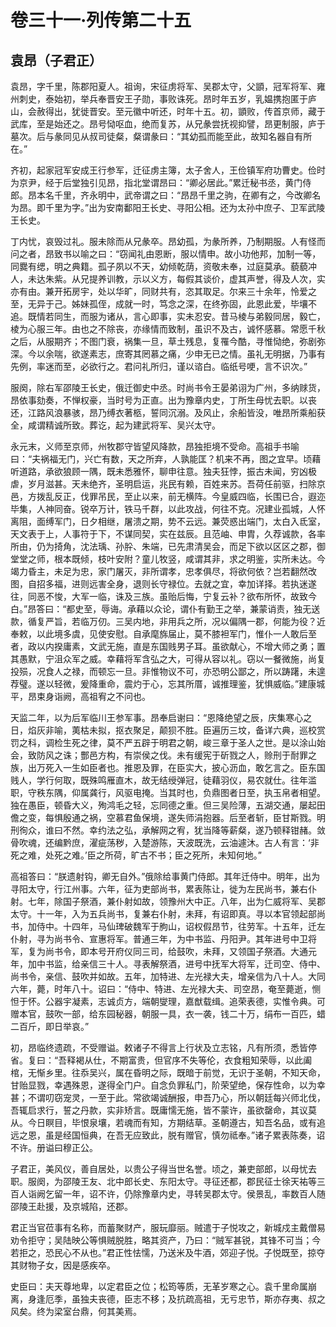 # 卷三十一·列传第二十五

## 袁昂（子君正）

袁昂，字千里，陈郡阳夏人。祖询，宋征虏将军、吴郡太守，父顗，冠军将军、雍州刺史，泰始初，举兵奉晋安王子勋，事败诛死。昂时年五岁，乳媪携抱匿于庐山，会赦得出，犹徙晋安。至元徽中听还，时年十五。初，顗败，传首京师，藏于武库，至是始还之。昂号恸呕血，绝而复苏，从兄彖尝抚视抑譬，昂更制服，庐于墓次。后与彖同见从叔司徒粲，粲谓彖曰：“其幼孤而能至此，故知名器自有所在。”

齐初，起家冠军安成王行参军，迁征虏主簿，太子舍人，王俭镇军府功曹史。俭时为京尹，经于后堂独引见昂，指北堂谓昂曰：“卿必居此。”累迁秘书丞，黄门侍郎。昂本名千里，齐永明中，武帝谓之曰：“昂昂千里之驹，在卿有之，今改卿名为昂。即千里为字。”出为安南鄱阳王长史、寻阳公相。还为太孙中庶子、卫军武陵王长史。

丁内忧，哀毁过礼。服未除而从兄彖卒。昂幼孤，为彖所养，乃制期服。人有怪而问之者，昂致书以喻之曰：“窃闻礼由恩断，服以情申。故小功他邦，加制一等，同爨有缌，明之典籍。孤子夙以不天，幼倾乾荫，资敬未奉，过庭莫承。藐藐冲人，未达朱紫。从兄提养训教，示以义方，每假其谈价，虚其声誉，得及人次，实亦有由。兼开拓房宇，处以华旷，同财共有，恣其取足。尔来三十余年，怜爱之至，无异于己。姊妹孤侄，成就一时，笃念之深，在终弥固，此恩此爱，毕壤不追。既情若同生，而服为诸从，言心即事，实未忍安。昔马棱与弟毅同居，毅亡，棱为心服三年。由也之不除丧，亦缘情而致制，虽识不及古，诚怀感慕。常愿千秋之后，从服期齐；不图门衰，祸集一旦，草土残息，复罹今酷，寻惟恸绝，弥剧弥深。今以余喘，欲遂素志，庶寄其罔慕之痛，少申无已之情。虽礼无明据，乃事有先例，率迷而至，必欲行之。君问礼所归，谨以谘白。临纸号哽，言不识次。”

服阕，除右军邵陵王长史，俄迁御史中丞。时尚书令王晏弟诩为广州，多纳赇货，昂依事劾奏，不惮权豪，当时号为正直。出为豫章内史，丁所生母忧去职。以丧还，江路风浪暴骇，昂乃缚衣著柩，誓同沉溺。及风止，余船皆没，唯昂所乘船获全，咸谓精诚所致。葬讫，起为建武将军、吴兴太守。

永元末，义师至京师，州牧郡守皆望风降款，昂独拒境不受命。高祖手书喻曰：“夫祸福无门，兴亡有数，天之所弃，人孰能匡？机来不再，图之宜早。顷藉听道路，承欲狼顾一隅，既未悉雅怀，聊申往意。独夫狂悖，振古未闻，穷凶极虐，岁月滋甚。天未绝齐，圣明启运，兆民有赖，百姓来苏。吾荷任前驱，扫除京邑，方拨乱反正，伐罪吊民，至止以来，前无横阵。今皇威四临，长围已合，遐迩毕集，人神同奋。锐卒万计，铁马千群，以此攻战，何往不克。况建业孤城，人怀离阻，面缚军门，日夕相继，屠溃之期，势不云远。兼荧惑出端门，太白入氐室，天文表于上，人事符于下，不谋同契，实在兹辰。且范岫、申胄，久荐诚款，各率所由，仍为掎角，沈法瑀、孙肸、朱端，已先肃清吴会，而足下欲以区区之郡，御堂堂之师，根本既倾，枝叶安附？童儿牧竖，咸谓其非，求之明鉴，实所未达。今竭力昏主，未足为忠，家门屠灭，非所谓孝，忠孝俱尽，将欲何依？岂若翻然改图，自招多福，进则远害全身，退则长守禄位。去就之宜，幸加详择。若执迷遂往，同恶不悛，大军一临，诛及三族。虽贻后悔，宁复云补？欲布所怀，故致今白。”昂答曰：“都史至，辱诲。承藉以众论，谓仆有勤王之举，兼蒙诮责，独无送款，循复严旨，若临万仞。三吴内地，非用兵之所，况以偏隅一郡，何能为役？近奉敕，以此境多虞，见使安慰。自承麾旆届止，莫不膝袒军门，惟仆一人敢后至者，政以内揆庸素，文武无施，直是东国贱男子耳。虽欲献心，不增大师之勇；置其愚默，宁沮众军之威。幸藉将军含弘之大，可得从容以礼。窃以一餐微施，尚复投殒，况食人之禄，而顿忘一旦。非惟物议不可，亦恐明公鄙之，所以踌躇，未遑荐璧。遂以轻微，爰降重命，震灼于心，忘其所厝，诚推理鉴，犹惧威临。”建康城平，昂束身诣阙，高祖宥之不问也。

天监二年，以为后军临川王参军事。昂奉启谢曰：“恩降绝望之辰，庆集寒心之日，焰灰非喻，荑枯未拟，抠衣聚足，颠狈不胜。臣遍历三坟，备详六典，巡校赏罚之科，调检生死之律，莫不严五辟于明君之朝，峻三章于圣人之世。是以涂山始会，致防风之诛；酆邑方构，有崇侯之伐。未有缓宪于斫戮之人，赊刑于耐罪之族，出万死入一生如臣者也。推恩及罪，在臣实大，披心沥血，敢乞言之。臣东国贱人，学行何取，既殊鸣雁直木，故无结绶弹冠，徒藉羽仪，易农就仕。往年滥职，守秩东隅，仰属龚行，风驱电掩。当其时也，负鼎图者日至，执玉帛者相望。独在愚臣，顿昏大义，殉鸿毛之轻，忘同德之重。但三吴险薄，五湖交通，屡起田儋之变，每惧殷通之祸，空慕君鱼保境，遂失师涓抱器。后至者斩，臣甘斯戮。明刑徇众，谁曰不然。幸约法之弘，承解网之宥，犹当降等薪粲，遂乃顿释钳赭。敛骨吹魂，还编黔庶，濯疵荡秽，入楚游陈，天波既洗，云油遽沐。古人有言：‘非死之难，处死之难。’臣之所荷，旷古不书；臣之死所，未知何地。”

高祖答曰：“朕遗射钩，卿无自外。”俄除给事黄门侍郎。其年迁侍中。明年，出为寻阳太守，行江州事。六年，征为吏部尚书，累表陈让，徙为左民尚书，兼右仆射。七年，除国子祭酒，兼仆射如故，领豫州大中正。八年，出为仁威将军、吴郡太守。十一年，入为五兵尚书，复兼右仆射，未拜，有诏即真。寻以本官领起部尚书，加侍中。十四年，马仙琕破魏军于朐山，诏权假昂节，往劳军。十五年，迁左仆射，寻为尚书令、宣惠将军。普通三年，为中书监、丹阳尹。其年进号中卫将军，复为尚书令，即本号开府仪同三司，给鼓吹，未拜，又领国子祭酒。大通元年，加中书监，给亲信三十人。寻表解祭酒，进号中抚军大将军，迁司空、侍中、尚书令，亲信、鼓吹并如故。五年，加特进、左光禄大夫，增亲信为八十人。大同六年，薨，时年八十。诏曰：“侍中、特进、左光禄大夫、司空昂，奄至薨逝，恻怛于怀。公器宇凝素，志诚贞方，端朝燮理，嘉猷载缉。追荣表德，实惟令典。可赠本官，鼓吹一部，给东园秘器，朝服一具，衣一袭，钱二十万，绢布一百匹，蜡二百斤，即日举哀。”

初，昂临终遗疏，不受赠谥。敕诸子不得言上行状及立志铭，凡有所须，悉皆停省。复曰：“吾释褐从仕，不期富贵，但官序不失等伦，衣食粗知荣辱，以此阖棺，无惭乡里。往忝吴兴，属在昏明之际，既暗于前觉，无识于圣朝，不知天命，甘贻显戮，幸遇殊恩，遂得全门户。自念负罪私门，阶荣望绝，保存性命，以为幸甚；不谓叨窃宠灵，一至于此。常欲竭诚酬报，申吾乃心，所以朝廷每兴师北伐，吾辄启求行，誓之丹款，实非矫言。既庸懦无施，皆不蒙许，虽欲罄命，其议莫从。今日瞑目，毕恨泉壤，若魂而有知，方期结草。圣朝遵古，知吾名品，或有追远之恩，虽是经国恒典，在吾无应致此，脱有赠官，慎勿祗奉。”诸子累表陈奏，诏不许。册谥曰穆正公。

子君正，美风仪，善自居处，以贵公子得当世名誉。顷之，兼吏部郎，以母忧去职。服阕，为邵陵王友、北中郎长史、东阳太守。寻征还都，郡民征士徐天祐等三百人诣阙乞留一年，诏不许，仍除豫章内史，寻转吴郡太守。侯景乱，率数百人随邵陵王赴援，及京城陷，还郡。

君正当官莅事有名称，而蓄聚财产，服玩靡丽。贼遣于子悦攻之，新城戍主戴僧易劝令拒守；吴陆映公等惧贼脱胜，略其资产，乃曰：“贼军甚锐，其锋不可当；今若拒之，恐民心不从也。”君正性怯懦，乃送米及牛酒，郊迎子悦。子悦既至，掠夺其财物子女，因是感疾卒。

史臣曰：夫天尊地卑，以定君臣之位；松筠等质，无革岁寒之心。袁千里命属崩离，身逢厄季，虽独夫丧德，臣志不移；及抗疏高祖，无亏忠节，斯亦存夷、叔之风矣。终为梁室台鼎，何其美焉。
